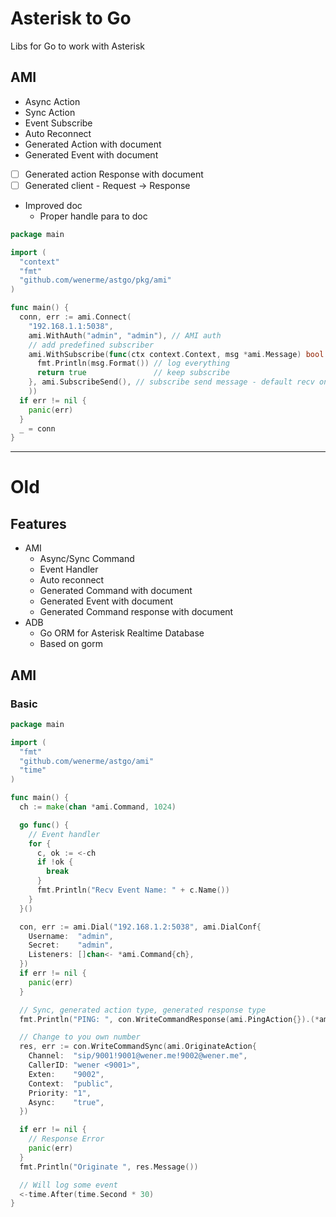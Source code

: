 # Asterisk to Go

Libs for Go to work with Asterisk

## AMI

* Async Action
* Sync Action
* Event Subscribe
* Auto Reconnect
* Generated Action with document
* Generated Event with document
* [ ] Generated action Response with document
* [ ] Generated client - Request -> Response
* Improved doc
  * Proper handle para to doc

```go
package main

import (
  "context"
  "fmt"
  "github.com/wenerme/astgo/pkg/ami"
)

func main() {
  conn, err := ami.Connect(
    "192.168.1.1:5038",
    ami.WithAuth("admin", "admin"), // AMI auth
    // add predefined subscriber
    ami.WithSubscribe(func(ctx context.Context, msg *ami.Message) bool {
      fmt.Println(msg.Format()) // log everything
      return true               // keep subscribe
    }, ami.SubscribeSend(), // subscribe send message - default recv only
    ))
  if err != nil {
    panic(err)
  }
  _ = conn
}
```

---

# Old

## Features

* AMI
  * Async/Sync Command
  * Event Handler
  * Auto reconnect
  * Generated Command with document
  * Generated Event with document
  * Generated Command response with document
* ADB
  * Go ORM for Asterisk Realtime Database
  * Based on gorm

## AMI

### Basic

```go
package main

import (
  "fmt"
  "github.com/wenerme/astgo/ami"
  "time"
)

func main() {
  ch := make(chan *ami.Command, 1024)

  go func() {
    // Event handler
    for {
      c, ok := <-ch
      if !ok {
        break
      }
      fmt.Println("Recv Event Name: " + c.Name())
    }
  }()

  con, err := ami.Dial("192.168.1.2:5038", ami.DialConf{
    Username:  "admin",
    Secret:    "admin",
    Listeners: []chan<- *ami.Command{ch},
  })
  if err != nil {
    panic(err)
  }

  // Sync, generated action type, generated response type
  fmt.Println("PING: ", con.WriteCommandResponse(ami.PingAction{}).(*ami.PingResponse).Ping)

  // Change to you own number
  res, err := con.WriteCommandSync(ami.OriginateAction{
    Channel:  "sip/9001!9001@wener.me!9002@wener.me",
    CallerID: "wener <9001>",
    Exten:    "9002",
    Context:  "public",
    Priority: "1",
    Async:    "true",
  })

  if err != nil {
    // Response Error
    panic(err)
  }
  fmt.Println("Originate ", res.Message())

  // Will log some event
  <-time.After(time.Second * 30)
}
```
